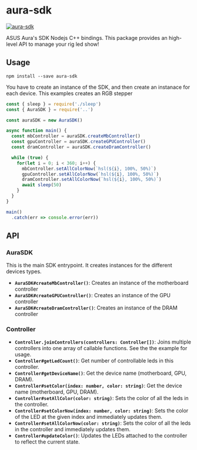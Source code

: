 # aura-sdk

[![aura-sdk](https://img.shields.io/npm/v/aura-sdk.svg)](https://www.npmjs.com/package/aura-sdk)

ASUS Aura's SDK Nodejs C++ bindings. This package provides an high-level API
to manage your rig led show!

## Usage

```
npm install --save aura-sdk
```

You have to create an instance of the SDK, and then create an instanace for each
device. This examples creates an RGB stepper

```javascript
const { sleep } = require('./sleep')
const { AuraSDK } = require('..')

const auraSDK = new AuraSDK()

async function main() {
  const mbController = auraSDK.createMbController()
  const gpuController = auraSDK.createGPUController()
  const dramController = auraSDK.createDramController()

  while (true) {
    for(let i = 0; i < 360; i++) {
      mbController.setAllColorNow(`hsl(${i}, 100%, 50%)`)
      gpuController.setAllColorNow(`hsl(${i}, 100%, 50%)`)
      dramController.setAllColorNow(`hsl(${i}, 100%, 50%)`)
      await sleep(50)
    }
  }
}

main()
  .catch(err => console.error(err))
```

## API

### AuraSDK

This is the main SDK entrypoint. It creates instances for the different devices types.

* **`AuraSDK#createMbController()`**: Creates an instance of the motherboard controller
* **`AuraSDK#createGPUController()`**: Creates an instance of the GPU controller
* **`AuraSDK#createDramController()`**: Creates an instance of the DRAM controller

### Controller

* **`Controller.joinControllers(controllers: Controller[])`**: Joins multiple controllers into one array of callable functions. See the the example for usage.
* **`Controller#getLedCount()`**: Get number of controllable leds in this controller.
* **`Controller#getDeviceName()`**: Get the device name (motherboard, GPU, DRAM).
* **`Controller#setColor(index: number, color: string)`**: Get the device name (motherboard, GPU, DRAM).
* **`Controller#setAllColor(color: string)`**: Sets the color of all the leds in the controller.
* **`Controller#setColorNow(index: number, color: string)`**: Sets the color of the LED at the given index and immediately updates them.
* **`Controller#setAllColorNow(color: string)`**: Sets the color of all the leds in the controller and immediately updates them.
* **`Controller#updateColor()`**: Updates the LEDs attached to the controller to reflect the current state.
